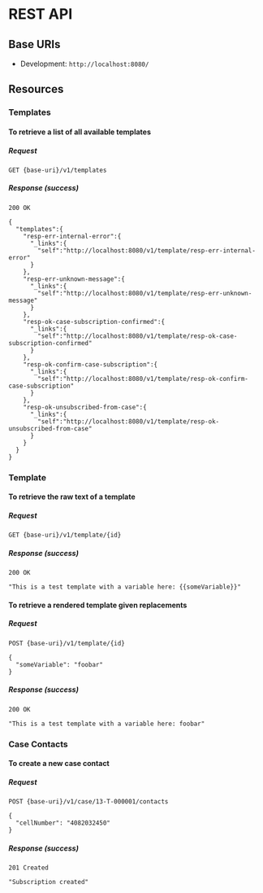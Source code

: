 # REST API

## Base URIs
   * Development: `http://localhost:8080/`

## Resources

### Templates

#### To retrieve a list of all available templates

##### Request
    GET {base-uri}/v1/templates

##### Response (success)

    200 OK
    
    {
      "templates":{
        "resp-err-internal-error":{
          "_links":{
            "self":"http://localhost:8080/v1/template/resp-err-internal-error"
          }
        },
        "resp-err-unknown-message":{
          "_links":{
            "self":"http://localhost:8080/v1/template/resp-err-unknown-message"
          }
        },
        "resp-ok-case-subscription-confirmed":{
          "_links":{
            "self":"http://localhost:8080/v1/template/resp-ok-case-subscription-confirmed"
          }
        },
        "resp-ok-confirm-case-subscription":{
          "_links":{
            "self":"http://localhost:8080/v1/template/resp-ok-confirm-case-subscription"
          }
        },
        "resp-ok-unsubscribed-from-case":{
          "_links":{
            "self":"http://localhost:8080/v1/template/resp-ok-unsubscribed-from-case"
          }
        }
      }
    }
    
### Template

#### To retrieve the raw text of a template

##### Request
    GET {base-uri}/v1/template/{id}

##### Response (success)

    200 OK

    "This is a test template with a variable here: {{someVariable}}"

#### To retrieve a rendered template given replacements

##### Request
    POST {base-uri}/v1/template/{id}

    {
      "someVariable": "foobar"
    }

##### Response (success)

    200 OK

    "This is a test template with a variable here: foobar"

### Case Contacts

#### To create a new case contact

##### Request
    POST {base-uri}/v1/case/13-T-000001/contacts

    {
      "cellNumber": "4082032450"
    }

##### Response (success)

    201 Created

    "Subscription created"
